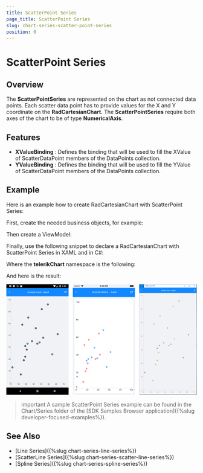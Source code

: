 ```yaml
---
title: ScatterPoint Series
page_title: ScatterPoint Series
slug: chart-series-scatter-point-series
position: 0
---
```


# ScatterPoint Series

## Overview

The **ScatterPointSeries** are represented on the chart as not connected data points. Each scatter data point has to provide values for the X and Y coordinate on the **RadCartesianChart**. The **ScatterPointSeries** require both axes of the chart to be of type **NumericalAxis**.

## Features

- **XValueBinding** : Defines the binding that will be used to fill the XValue of ScatterDataPoint members of the DataPoints collection.
- **YValueBinding** : Defines the binding that will be used to fill the YValue of ScatterDataPoint members of the DataPoints collection.

## Example

Here is an example how to create RadCartesianChart with ScatterPoint Series:

First, create the needed business objects, for example:

<snippet id='numerical-data-model'/>

Then create a ViewModel:

<snippet id='chart-series-view-model-5'/>

Finally, use the following snippet to declare a RadCartesianChart with ScatterPoint Series in XAML and in C#:

<snippet id='chart-series-scatterpoint-xaml'/>
<snippet id='chart-series-scatterpoint-csharp'/>

Where the **telerikChart** namespace is the following:

<snippet id='xmlns-telerikchart'/>
<snippet id='ns-telerikchart'/>

And here is the result:

![Basic ScatterPointSeries](images/cartesian-scatter-point-series-basic-example.png)

>important A sample ScatterPoint Series example can be found in the Chart/Series folder of the [SDK Samples Browser application]({%slug developer-focused-examples%}).

## See Also

- [Line Series]({%slug chart-series-line-series%})
- [ScatterLine Series]({%slug chart-series-scatter-line-series%})
- [Spline Series]({%slug chart-series-spline-series%})
